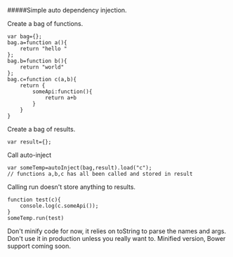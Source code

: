 #####Simple auto dependency injection.

Create a bag of functions.

    var bag={};
    bag.a=function a(){
        return "hello "
    };
    bag.b=function b(){
        return "world"
    };
    bag.c=function c(a,b){
        return {
            someApi:function(){
                return a+b
            }
        }
    }
    

Create a bag of results.

    var result={};
    
Call auto-inject
    
    var someTemp=autoInject(bag,result).load("c");
    // functions a,b,c has all been called and stored in result
        
Calling run doesn't store anything to results.

    function test(c){
        console.log(c.someApi());
    }
    someTemp.run(test)


Don't minify code for now, it relies on toString to parse the names and args.
Don't use it in production unless you really want to.
Minified version, Bower support coming soon.